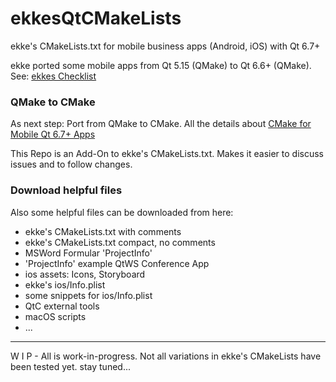 # ekkesQtCMakeLists
ekke's CMakeLists.txt for mobile business apps (Android, iOS) with Qt 6.7+

ekke ported some mobile apps from Qt 5.15 (QMake) to Qt 6.6+ (QMake). See: [ekkes Checklist](https://t1p.de/ekkeChecklist)

### QMake to CMake

As next step: Port from QMake to CMake. All the details about [CMake for Mobile Qt 6.7+ Apps](https://t1p.de/ekkeCMakeMobileApps)

This Repo is an Add-On to ekke's CMakeLists.txt. Makes it easier to discuss issues and to follow changes.

### Download helpful files

Also some helpful files can be downloaded from here:
* ekke's CMakeLists.txt with comments
* ekke's CMakeLists.txt compact, no comments
* MSWord Formular 'ProjectInfo'
* 'ProjectInfo' example QtWS Conference App
* ios assets: Icons, Storyboard 
* ekke's ios/Info.plist
* some snippets for ios/Info.plist
* QtC external tools
* macOS scripts
* ...

---
W I P - All is work-in-progress. Not all variations in ekke's CMakeLists have been tested yet. stay tuned...